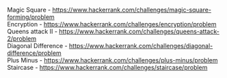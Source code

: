 Magic Square - https://www.hackerrank.com/challenges/magic-square-forming/problem  
Encryption - https://www.hackerrank.com/challenges/encryption/problem  
Queens attack II - https://www.hackerrank.com/challenges/queens-attack-2/problem  
Diagonal Difference - https://www.hackerrank.com/challenges/diagonal-difference/problem  
Plus Minus - https://www.hackerrank.com/challenges/plus-minus/problem  
Staircase - https://www.hackerrank.com/challenges/staircase/problem